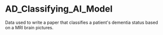 # AD_Classifying_AI_Model
Data used to write a paper that classifies a patient's dementia status based on a MRI brain pictures.
